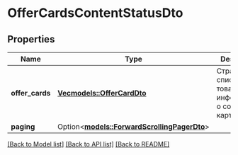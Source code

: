 # OfferCardsContentStatusDto

## Properties

Name | Type | Description | Notes
------------ | ------------- | ------------- | -------------
**offer_cards** | [**Vec<models::OfferCardDto>**](OfferCardDTO.md) | Страница списка товаров с информацией о состоянии карточек. | 
**paging** | Option<[**models::ForwardScrollingPagerDto**](ForwardScrollingPagerDTO.md)> |  | [optional]

[[Back to Model list]](../README.md#documentation-for-models) [[Back to API list]](../README.md#documentation-for-api-endpoints) [[Back to README]](../README.md)


